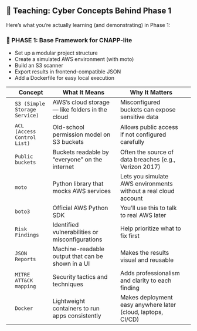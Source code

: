 ## 🧠 Teaching: Cyber Concepts Behind Phase 1
Here’s what you’re actually learning (and demonstrating) in Phase 1:

### 🔨 PHASE 1: Base Framework for CNAPP-lite
* Set up a modular project structure
* Create a simulated AWS environment (with moto)
* Build an S3 scanner
* Export results in frontend-compatible JSON
* Add a Dockerfile for easy local execution



||Concept|What It Means|Why It Matters||
|---|---|---|---|---|
|| `S3 (Simple Storage Service)` | AWS’s cloud storage — like folders in the cloud   | Misconfigured buckets can expose sensitive data||
|| `ACL (Access Control List)`   | Old-school permission model on S3 buckets| Allows public access if not configured carefully||
|| `Public buckets`| Buckets readable by “everyone” on the internet| Often the source of data breaches (e.g., Verizon 2017)||
|| `moto`| Python library that mocks AWS services| Lets you simulate AWS environments without a real cloud account ||
|| `boto3`| Official AWS Python SDK| You’ll use this to talk to real AWS later||
|| `Risk Findings`| Identified vulnerabilities or misconfigurations| Help prioritize what to fix first||
|| `JSON Reports`| Machine-readable output that can be shown in a UI | Makes the results visual and reusable||
|| `MITRE ATT&CK mapping`| Security tactics and techniques| Adds professionalism and clarity to each finding||
|| `Docker`| Lightweight containers to run apps consistently| Makes deployment easy anywhere later (cloud, laptops, CI/CD)||
